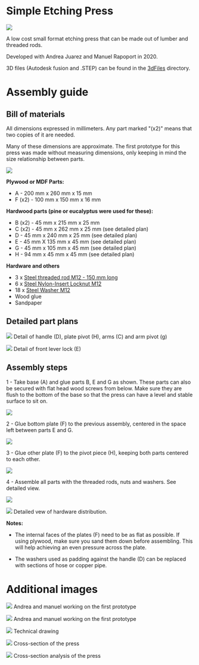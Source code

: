 # Simple Etching Press


![](/images/etching-press.jpg)

A low cost small format etching press that can be made out of lumber and threaded rods.

Developed with Andrea Juarez and Manuel Rapoport in 2020. 

3D files (Autodesk fusion and .STEP) can be found in the [3dFiles](3dFiles) directory.

# Assembly guide


## Bill of materials

All dimensions expressed in millimeters. Any part marked "(x2)" means that two copies of it are needed.

Many of these dimensions are approximate. The first prototype for this press was made without measuring dimensions, only keeping in mind the size relationship between parts.

![](/images/press-guide-01.png)


**Plywood or MDF Parts:**

- A - 200 mm x  260 mm x 15 mm
- F (x2) - 100 mm  x 150 mm x 16 mm 


**Hardwood parts (pine or eucalyptus were used for these):**

- B (x2) - 45 mm x  215 mm x 25 mm
- C (x2) - 45 mm x  262 mm x 25 mm (see detailed plan)
- D - 45 mm x 240 mm x 25 mm (see detailed plan)
- E - 45 mm X 135 mm x 45 mm (see detailed plan)
- G - 45 mm x 105 mm x 45 mm (see detailed plan)
- H - 94 mm x 45 mm x 45 mm (see detailed plan)

**Hardware and others**

- 3 x [Steel threaded rod M12 - 150 mm long](https://www.mcmaster.com/93805A647/)
- 6 x [Steel Nylon-Insert Locknut M12](https://www.mcmaster.com/93625A400/)
- 18 x [Steel Washer M12](https://www.mcmaster.com/98687A114/)
- Wood glue
- Sandpaper

## Detailed part plans

![](/images/press-guide-02.png)
Detail of handle (D), plate pivot (H), arms (C) and arm pivot (g)

![](/images/press-guide-03.png)
Detail of front lever lock (E)

## Assembly steps

1 - Take base (A) and glue parts B, E and G as shown. These parts can also be secured with flat head wood screws from below. Make sure they are flush to the bottom of the base so that the press can have a level and stable surface to sit on.

![](/images/press-guide-04.png)

2 - Glue bottom plate (F) to the previous assembly, centered in the space left between parts E and G.

![](/images/press-guide-05.png)

3 - Glue other plate (F) to the pivot piece (H), keeping both parts centered to each other.

![](/images/press-guide-06.png)

4 - Assemble all parts with the threaded rods, nuts and washers. See detailed view.

![](/images/press-guide-07.png)

![](/images/press-guide-08.png)
Detailed vew of hardware distribution.

**Notes:**

- The internal faces of the plates (F) need to be as flat as possible. If using plywood, make sure you sand them down before assembling. This will help achieving an even pressure across the plate. 

- The washers used as padding against the handle (D) can be replaced with sections of hose or copper pipe.




# Additional images

![](/images/working.jpg)
Andrea and manuel working on the first prototype

![](/images/first-prints.jpg)
Andrea and manuel working on the first prototype

![](/images/press-views.png)
Technical drawing


![](/images/press-cross-section.jpg)
Cross-section of the press


![](/images/section.gif)
Cross-section analysis of the press

